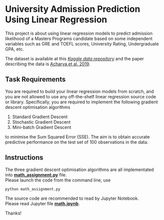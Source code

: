 # University Admission Prediction Using Linear Regression
This project is about using linear regression models to predict admission likelihood of a Masters Programs candidate based on some independent variables such as GRE and TOEFL scores, University Rating, Undergraduate GPA, etc.

The dataset is available at this [*Kaggle data repository*](https://www.kaggle.com/mohansacharya/graduate-admissions) and the paper describing the data is [Acharya et al. 2019](https://ieeexplore.ieee.org/document/8862140).


## Task Requirements
You are required to build your linear regression models from scratch, and you are not allowed
to use any off-the-shelf linear regression source code or library. Specifically, you are required to
implement the following gradient descent optimisation algorithms 
1. Standard Gradient Descent 
2. Stochastic Gradient Descent 
3. Mini-batch Gradient Descent  

to minimise the Sum Squared Error (SSE). The aim is to obtain accurate predictive performance on
the test set of 100 observations in the data.

## Instructions
The three gradient descent optimisation algorithms are all implementated into [**math_assignment.py**](https://github.com/LetianLee/University-Admission-Prediction/blob/main/math_assignment.py) file.  
Please launch the code from the command line, use 
```bash
python math_assignment.py
```


The source code are recommended to read by Jupyter Notebook.  
Please read Jupyter file [**math.ipynb**](https://github.com/LetianLee/University-Admission-Prediction/blob/main/math.ipynb).  

Thanks!
